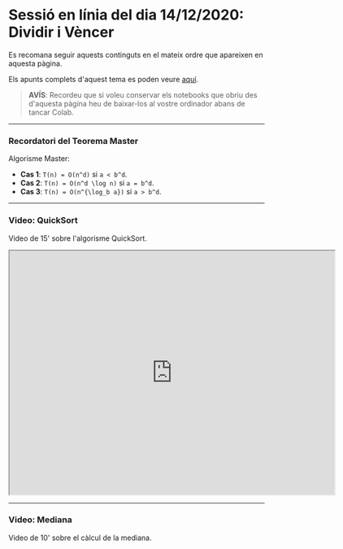 # Sessió en línia del dia 14/12/2020: Dividir i Vèncer

Es recomana seguir aquests continguts en el mateix ordre que apareixen en aquesta pàgina.

Els apunts complets d'aquest tema es poden veure [aquí](https://algorismica2020.github.io/slides/dividir.html). 

> **AVÍS**: Recordeu que si voleu conservar els notebooks que obriu des d'aquesta pàgina heu de baixar-los al vostre ordinador abans de tancar Colab.


---

### Recordatori del Teorema Master

Algorisme Master:

+  **Cas 1**: `T(n) = O(n^d)` si `a < b^d`.
+  **Cas 2**: `T(n) = O(n^d \log n)`  si  `a = b^d`.
+  **Cas 3**: `T(n) = O(n^{\log_b a})` si  `a > b^d`.

---


### Video: QuickSort

Video de 15' sobre l'algorisme QuickSort.

<iframe src="https://drive.google.com/file/d/1EYQL5EqCh5e7q9_83NeyHrLE2p5nUSAj/preview" width="640" height="480"></iframe>

--- 


### Video: Mediana

Video de 10' sobre el càlcul de la mediana.




